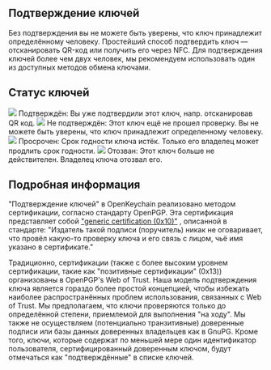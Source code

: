 [//]: # (NOTE: Please put every sentence in its own line, Transifex puts every line in its own translation field!)

## Подтверждение ключей
Без подтверждения вы не можете быть уверены, что ключ принадлежит определённому человеку.
Простейший способ подтвердить ключ — отсканировать QR-код или получить его через NFC.
Для подтверждения ключей более чем двух человек, мы рекомендуем использовать один из доступных методов обмена ключами.

## Статус ключей

<img src="status_signature_verified_cutout_24dp"/>  
Подтверждён: Вы уже подтвердили этот ключ, напр. отсканировав QR код.  
<img src="status_signature_unverified_cutout_24dp"/>  
Не подтверждён: Этот ключ ещё не прошел проверку. Вы не можете быть уверены, что ключ принадлежит определенному человеку.  
<img src="status_signature_expired_cutout_24dp"/>  
Просрочен: Срок годности ключа истёк. Только его владелец может продлить срок годности.  
<img src="status_signature_revoked_cutout_24dp"/>  
Отозван: Этот ключ больше не действителен. Владелец ключа отозвал его.

## Подробная информация
"Подтверждение ключей" в OpenKeychain реализовано методом сертификации, согласно стандарту OpenPGP.
Эта сертификация представляет собой ["generic certification (0x10)"](http://tools.ietf.org/html/rfc4880#section-5.2.1) , описанной в стандарте:
"Издатель такой подписи (поручитель) никак не оговаривает, что провёл какую-то проверку ключа и его связь с лицом, чьё имя указано в сертификате."

Традиционно, сертификации (также с более высоким уровнем сертификации, такие как "позитивные сертификации" (0x13)) организованы в OpenPGP's Web of Trust.
Наша модель подтверждения ключа является гораздо более простой концепцией, чтобы избежать наиболее распространённых проблем использования, связанных с Web of Trust.
Мы предполагаем, что ключи проверяются только до определённой степени, приемлемой для выполнения "на ходу".
Мы также не осуществляем (потенциально транзитивные) доверенные подписи или базы данных доверенных владельцев как в GnuPG.
Кроме того, ключи, которые содержат по меньшей мере один идентификатор пользователя, сертифицированный доверенным ключом, будут отмечаться как "подтверждённые" в списке ключей.